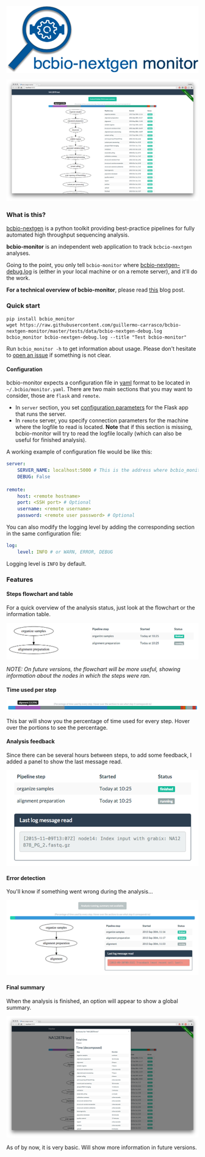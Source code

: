 <p align="center">
  <a href="https://github.com/guillermo-carrasco/bcbio-nextgen-monitor">
    <img width="512" height="175" src="artwork/logo-letters.png"/>
  </a>
</p>

![Screenshot](docs/images/monitor.png)

### What is this?
[bcbio-nextgen][bcbio] is a python toolkit providing best-practice pipelines for fully automated high throughput sequencing analysis.

**bcbio-monitor** is an independent web application to track `bcbcio-nextgen` analyses.

Going to the point, you only tell `bcbio-monitor` where [bcbio-nextgen-debug.log][bcbio-logging] is (either in your local machine or on a remote server), and it'll do the work.

**For a technical overview of bcbio-monitor**, please read [this][tech-post] blog post.

### Quick start

    pip install bcbio_monitor
    wget https://raw.githubusercontent.com/guillermo-carrasco/bcbio-nextgen-monitor/master/tests/data/bcbio-nextgen-debug.log
    bcbio_monitor bcbio-nextgen-debug.log --title "Test bcbio-monitor"


Run `bcbio_monitor -h` to get information about usage. Please don't hesitate to [open an issue][issue] if something is not clear.

#### Configuration
bcbio-monitor expects a configuration file in [yaml][yaml] format to be located in `~/.bcbio/monitor.yaml`. There are two main sections that you may want to consider, those are
`flask` and `remote`.

* In `server` section, you set [configuration parameters][flask_config] for the Flask app that runs the server.
* In `remote` server, you specify connection parameters for the machine where the logfile to read is located. **Note** that if this section is missing, bcbio-monitor will try to read the
logfile locally (which can also be useful for finished analysis).

A working example of configuration file would be like this:

```yaml
server:
    SERVER_NAME: localhost:5000 # This is the address where bcbio_monitor will be served
    DEBUG: False

remote:
    host: <remote hostname>
    port: <SSH port> # Optional
    username: <remote username>
    password: <remote user password> # Optional
```

You can also modify the logging level by adding the corresponding section in the same configuration file:

```yaml
log:
    level: INFO # or WARN, ERROR, DEBUG
```

Logging level is `INFO` by default.


### Features

#### Steps flowchart and table
For a quick overview of the analysis status, just look at the flowchart or the information table.

![flowchart-table](docs/images/flowchart-table.png)

_NOTE: On future versions, the flowchart will be more useful, showing information about the nodes
in which the steps were ran._

#### Time used per step

![progress](docs/images/progress-bar.png)

This bar will show you the percentage of time used for every step. Hover over the portions
to see the percentage.

#### Analysis feedback
Since there can be several hours between steps, to add some feedback, I added a panel to show
the last message read.

![panel](docs/images/log-message.png)

#### Error detection
You'll know if something went wrong during the analysis...

![error](docs/images/error.png)

#### Final summary
When the analysis is finished, an option will appear to show a global summary.

![summary](docs/images/summary.png)

As of by now, it is very basic. Will show more information in future versions.


[bcbio]: https://bcbio-nextgen.readthedocs.org/en/latest/
[bcbio-logging]: https://bcbio-nextgen.readthedocs.org/en/latest/contents/testing.html#logging
[tech-post]: http://mussol.org
[issue]: https://github.com/guillermo-carrasco/bcbio-nextgen-monitor/issues/new
[yaml]: http://yaml.org/
[flask_config]: http://flask.pocoo.org/docs/0.10/config/#builtin-configuration-values
